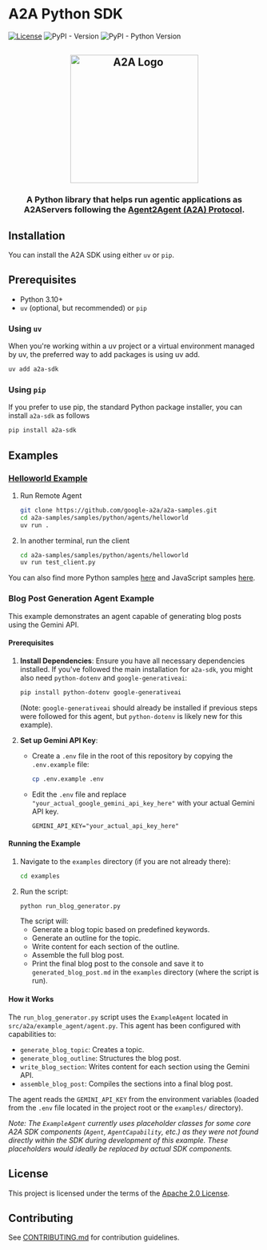 # A2A Python SDK

[![License](https://img.shields.io/badge/License-Apache_2.0-blue.svg)](LICENSE)
![PyPI - Version](https://img.shields.io/pypi/v/a2a-sdk)
![PyPI - Python Version](https://img.shields.io/pypi/pyversions/a2a-sdk)

<!-- markdownlint-disable no-inline-html -->

<html>
   <h2 align="center">
   <img src="https://raw.githubusercontent.com/google-a2a/A2A/refs/heads/main/docs/assets/a2a-logo-black.svg" width="256" alt="A2A Logo"/>
   </h2>
   <h3 align="center">A Python library that helps run agentic applications as A2AServers following the <a href="https://google.github.io/A2A">Agent2Agent (A2A) Protocol</a>.</h3>
</html>

<!-- markdownlint-enable no-inline-html -->

## Installation

You can install the A2A SDK using either `uv` or `pip`.

## Prerequisites

- Python 3.10+
- `uv` (optional, but recommended) or `pip`

### Using `uv`

When you're working within a uv project or a virtual environment managed by uv, the preferred way to add packages is using uv add.

```bash
uv add a2a-sdk
```

### Using `pip`

If you prefer to use pip, the standard Python package installer, you can install `a2a-sdk` as follows

```bash
pip install a2a-sdk
```

## Examples

### [Helloworld Example](https://github.com/google-a2a/a2a-samples/tree/main/samples/python/agents/helloworld)

1. Run Remote Agent

   ```bash
   git clone https://github.com/google-a2a/a2a-samples.git
   cd a2a-samples/samples/python/agents/helloworld
   uv run .
   ```

2. In another terminal, run the client

   ```bash
   cd a2a-samples/samples/python/agents/helloworld
   uv run test_client.py
   ```

You can also find more Python samples [here](https://github.com/google-a2a/a2a-samples/tree/main/samples/python) and JavaScript samples [here](https://github.com/google-a2a/a2a-samples/tree/main/samples/js).

### Blog Post Generation Agent Example

This example demonstrates an agent capable of generating blog posts using the Gemini API.

#### Prerequisites

1.  **Install Dependencies**:
    Ensure you have all necessary dependencies installed. If you've followed the main installation for `a2a-sdk`, you might also need `python-dotenv` and `google-generativeai`:
    ```bash
    pip install python-dotenv google-generativeai
    ```
    (Note: `google-generativeai` should already be installed if previous steps were followed for this agent, but `python-dotenv` is likely new for this example).

2.  **Set up Gemini API Key**:
    - Create a `.env` file in the root of this repository by copying the `.env.example` file:
      ```bash
      cp .env.example .env
      ```
    - Edit the `.env` file and replace `"your_actual_google_gemini_api_key_here"` with your actual Gemini API key.
      ```
      GEMINI_API_KEY="your_actual_api_key_here"
      ```

#### Running the Example

1.  Navigate to the `examples` directory (if you are not already there):
    ```bash
    cd examples
    ```
2.  Run the script:
    ```bash
    python run_blog_generator.py
    ```
    The script will:
    - Generate a blog topic based on predefined keywords.
    - Generate an outline for the topic.
    - Write content for each section of the outline.
    - Assemble the full blog post.
    - Print the final blog post to the console and save it to `generated_blog_post.md` in the `examples` directory (where the script is run).

#### How it Works

The `run_blog_generator.py` script uses the `ExampleAgent` located in `src/a2a/example_agent/agent.py`. This agent has been configured with capabilities to:
- `generate_blog_topic`: Creates a topic.
- `generate_blog_outline`: Structures the blog post.
- `write_blog_section`: Writes content for each section using the Gemini API.
- `assemble_blog_post`: Compiles the sections into a final blog post.

The agent reads the `GEMINI_API_KEY` from the environment variables (loaded from the `.env` file located in the project root or the `examples/` directory).

*Note: The `ExampleAgent` currently uses placeholder classes for some core A2A SDK components (`Agent`, `AgentCapability`, etc.) as they were not found directly within the SDK during development of this example. These placeholders would ideally be replaced by actual SDK components.*

## License

This project is licensed under the terms of the [Apache 2.0 License](https://raw.githubusercontent.com/google-a2a/a2a-python/refs/heads/main/LICENSE).

## Contributing

See [CONTRIBUTING.md](https://github.com/google-a2a/a2a-python/blob/main/CONTRIBUTING.md) for contribution guidelines.
